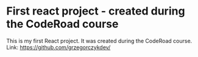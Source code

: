 # First react project - created during the CodeRoad course

This is my first React project. It was created during the CodeRoad course.
Link: https://github.com/grzegorczykdev/
